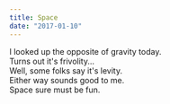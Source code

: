 ```yaml
---
title: Space
date: "2017-01-10"
---
```


<div class="poem-wrapper">
  I looked up the opposite of gravity today.<br>
  Turns out it's frivolity...<br>
  Well, some folks say it's levity.<br>
  Either way sounds good to me.<br>
  Space sure must be fun.<br>
</div>